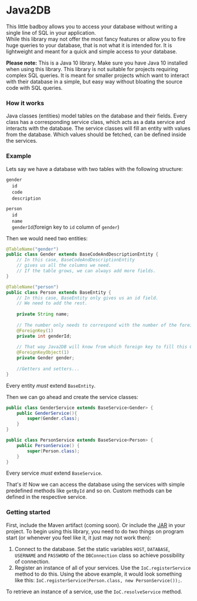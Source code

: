 # Java2DB
This little badboy allows you to access your 
database without writing a single line of SQL in your application.\
While this library may not offer the most fancy features or allow 
you to fire huge queries to your database, that is not what it is intended for. 
It is lightweight and meant for a quick and simple access to your database.

**Please note:** This is a Java 10 library. Make sure you have Java 10 installed when using this library. 
This library is not suitable for projects requiring complex SQL queries. 
It is meant for smaller projects which want to interact with their database in a simple, 
but easy way without bloating the source code with SQL queries.

### How it works
 Java classes (entities) model tables on the database and their fields. 
 Every class has a corresponding service class, which acts as a data 
 service and interacts with the database. The service classes will fill an entity with values from the database. 
 Which values should be fetched, can be defined inside the services. 

### Example
Lets say we have a database with two tables with the following structure:

``gender``\
&nbsp;&nbsp;&nbsp;&nbsp;``id``\
&nbsp;&nbsp;&nbsp;&nbsp;``code``\
&nbsp;&nbsp;&nbsp;&nbsp;``description``  

``person``\
&nbsp;&nbsp;&nbsp;&nbsp;``id``\
&nbsp;&nbsp;&nbsp;&nbsp;``name``\
&nbsp;&nbsp;&nbsp;&nbsp;``genderId``(foreign key to `id` column of `gender`)

Then we would need two entities:

```java
@TableName("gender")
public class Gender extends BaseCodeAndDescriptionEntity {
	// In this case, BaseCodeAndDescriptionEntity 
	// gives us all the columns we need. 
	// If the table grows, we can always add more fields. 
}

@TableName("person")
public class Person extends BaseEntity {
	// In this case, BaseEntity only gives us an id field. 
	// We need to add the rest.
	
	private String name;
	
	// The number only needs to correspond with the number of the foreign key object. 
	@ForeignKey(1)   
	private int genderId;
	
	// That way Java2DB will know from which foreign key to fill this Gender entity from.
	@ForeignKeyObject(1)
	private Gender gender;
	
	//Getters and setters...
}
```

Every entity *must* extend ``BaseEntity``.

Then we can go ahead and create the service classes:

```java
public class GenderService extends BaseService<Gender> {
	public GenderService(){
	    super(Gender.class);	
	}
}

public class PersonService extends BaseService<Person> {
	public PersonService() {
		super(Person.class);
	}
}
```

Every service *must* extend ``BaseService``.

That's it! Now we can access the database using the services with simple predefined methods like ``getById`` and so on. 
Custom methods can be defined in the respective service. 

### Getting started

First, include the Maven artifact (coming soon). Or include the [JAR](https://github.com/CollinAlpert/Java2DB/releases/tag/1.0) in your project. To begin using this library, you need to do two things on program start (or whenever you feel like it, it just may not work then):
1. Connect to the database. Set the static variables ``HOST``, ``DATABASE``, ``USERNAME`` and ``PASSWORD`` of the `DBConnection` class so achieve possibility of connection.
2. Register an instance of all of your services. Use the ``IoC.registerService`` method to do this. Using the above example, it would look something like this: ``IoC.registerService(Person.class, new PersonService());``.

To retrieve an instance of a service, use the ``IoC.resolveService`` method.
  
